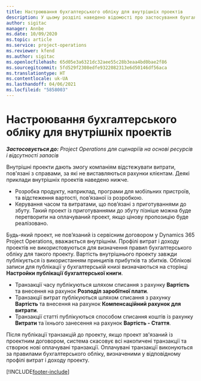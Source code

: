 ```yaml
---
title: Настроювання бухгалтерського обліку для внутрішніх проектів
description: У цьому розділі наведено відомості про застосування бухгалтерського обліку для внутрішніх проектів в Project Operations.
author: sigitac
manager: Annbe
ms.date: 10/09/2020
ms.topic: article
ms.service: project-operations
ms.reviewer: kfend
ms.author: sigitac
ms.openlocfilehash: 65d05e3a6321dc32aee55c28b3eaa4bd0bae2f86
ms.sourcegitcommit: 5fd529f2308edfe9322082313e6d50146df56aca
ms.translationtype: HT
ms.contentlocale: uk-UA
ms.lasthandoff: 04/06/2021
ms.locfileid: "5858003"
---
```

# <a name="configure-accounting-for-internal-projects"></a>Настроювання бухгалтерського обліку для внутрішніх проектів

_**Застосовується до:** Project Operations для сценаріїв на основі ресурсів і відсутності запасів_

Внутрішні проекти дають змогу компаніям відстежувати витрати, пов'язані з справами, за які не виставляються рахунки клієнтам. Деякі приклади внутрішніх проектів наведено нижче.

- Розробка продукту, наприклад, програми для мобільних пристроїв, та відстеження вартості, пов’язаної із розробкою.
- Керування часом та витратами, що пов’язані з приготуваннями до збуту. Такий проект із приготуваннями до збуту пізніше можна буде перетворити на оплачуваний проект, якщо цінову пропозицію буде реалізовано.

Будь-який проект, не пов’язаний із сервісним договором у Dynamics 365 Project Operations, вважається внутрішнім. Профілі витрат і доходу проектів не використовуються для визначення правил бухгалтерського обліку для такого проекту. Вартість внутрішнього проекту завжди публікується із використанням принципів прибутків та збитків. Облікові записи для публікації у бухгалтерській книзі визначаються на сторінці **Настройки публікації бухгалтерської книги**.

- Транзакції часу публікуються шляхом списання з рахунку **Вартість** та внесення на рахунок **Розподіл заробітної плати**.
- Транзакції витрат публікуються шляхом списання з рахунку **Вартість** та внесення на рахунок **Компенсаційний рахунок для витрати**.
- Транзакції статті публікуються способом списання коштів із рахунку **Витрати** та їхнього занесення на рахунок **Вартість - Стаття**.

Після публікації транзакцій до проекту, якщо проект зв'язаний із проектним договором, система скасовує всі накопичені транзакції та створює нові оплачувані транзакції. Оплачувані транзакції виконуються за правилами бухгалтерського обліку, визначеними у відповідному профілі витрат і доходу проекту.




[!INCLUDE[footer-include](../includes/footer-banner.md)]

